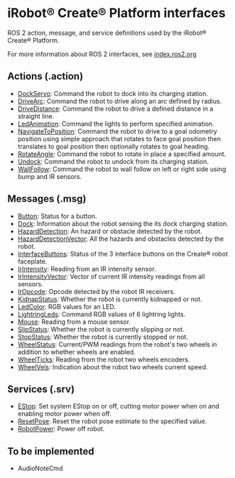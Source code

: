 # iRobot® Create® Platform interfaces

ROS 2 action, message, and service definitions used by the iRobot® Create® Platform.

For more information about ROS 2 interfaces, see [index.ros2.org](https://index.ros.org/doc/ros2/Concepts/About-ROS-Interfaces/)

## Actions (.action)
* [DockServo](action/DockServo.action): Command the robot to dock into its charging station.
* [DriveArc](action/DriveArc.action): Command the robot to drive along an arc defined by radius.
* [DriveDistance](action/DriveDistance.action): Command the robot to drive a defined distance in a straight line.
* [LedAnimation](action/LedAnimation.action): Command the lights to perform specified animation.
* [NavigateToPosition](action/NavigateToPosition.action): Command the robot to drive to a goal odometry position using simple approach that rotates to face goal position then translates to goal position then optionally rotates to goal heading.
* [RotateAngle](action/RotateAngle.action): Command the robot to rotate in place a specified amount.
* [Undock](action/Undock.action): Command the robot to undock from its charging station.
* [WallFollow](action/WallFollow.action): Command the robot to wall follow on left or right side using bump and IR sensors.

## Messages (.msg)
* [Button](msg/Button.msg): Status for a button.
* [Dock](msg/Dock.msg): Information about the robot sensing the its dock charging station.
* [HazardDetection](msg/HazardDetection.msg): An hazard or obstacle detected by the robot.
* [HazardDetectionVector](msg/HazardDetectionVector.msg): All the hazards and obstacles detected by the robot.
* [InterfaceButtons](msg/InterfaceButtons.msg): Status of the 3 interface buttons on the Create® robot faceplate.
* [IrIntensity](msg/IrIntensity.msg): Reading from an IR intensity sensor.
* [IrIntensityVector](msg/IrIntensityVector.msg): Vector of current IR intensity readings from all sensors.
* [IrOpcode](msg/IrOpcode.msg): Opcode detected by the robot IR receivers.
* [KidnapStatus](msg/KidnapStatus.msg): Whether the robot is currently kidnapped or not.
* [LedColor](msg/LedColor.msg): RGB values for an LED.
* [LightringLeds](msg/LightringLeds.msg): Command RGB values of 6 lightring lights.
* [Mouse](msg/Mouse.msg): Reading from a mouse sensor.
* [SlipStatus](msg/SlipStatus.msg): Whether the robot is currently slipping or not.
* [StopStatus](msg/StopStatus.msg): Whether the robot is currently stopped or not.
* [WheelStatus](msg/WheelStatus.msg): Current/PWM readings from the robot's two wheels in addition to whether wheels are enabled.
* [WheelTicks](msg/WheelTicks.msg): Reading from the robot two wheels encoders.
* [WheelVels](msg/WheelVels.msg): Indication about the robot two wheels current speed.

## Services (.srv)
* [EStop](srv/EStop.srv): Set system EStop on or off, cutting motor power when on and enabling motor power when off.
* [ResetPose](srv/ResetPose.srv): Reset the robot pose estimate to the specified value.
* [RobotPower](srv/RobotPower.srv): Power off robot.

## To be implemented
* AudioNoteCmd
